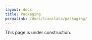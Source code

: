 ```yaml
---
layout: docs
title: Packaging
permalink: /docs/translate/packaging/
---
```

This page is under construction.
